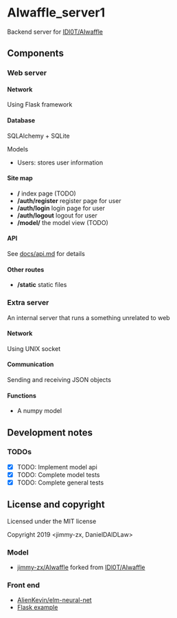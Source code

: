 # AIwaffle_server1
Backend server for [IDl0T/AIwaffle](https://github.com/IDl0T/AIwaffle)
## Components
### Web server
#### Network
Using Flask framework
#### Database
SQLAlchemy + SQLite

Models
 - Users: stores user information
#### Site map
 - **/** index page (TODO)
 - **/auth/register** register page for user
 - **/auth/login** login page for user
 - **/auth/logout** logout for user
 - **/model/** the model view (TODO)
#### API
See [docs/api.md](docs/api.md) for details
#### Other routes
 - **/static** static files
### Extra server
An internal server that runs a something unrelated to web
#### Network
Using UNIX socket
#### Communication
Sending and receiving JSON objects
#### Functions
 - A numpy model
## Development notes
### TODOs
 - [x] TODO: Implement model api
 - [x] TODO: Complete model tests
 - [x] TODO: Complete general tests
## License and copyright
Licensed under the MIT license

Copyright 2019 <jimmy-zx, DanielDAIDLaw>
### Model
 - [jimmy-zx/AIwaffle](https://github.com/jimmy-zx/AIwaffle)
forked from [IDl0T/AIwaffle](https://github.com/IDl0T/AIwaffle)
### Front end
 - [AlienKevin/elm-neural-net](https://github.com/AlienKevin/elm-neural-net)
 - [Flask example](https://github.com/pallets/flask)
